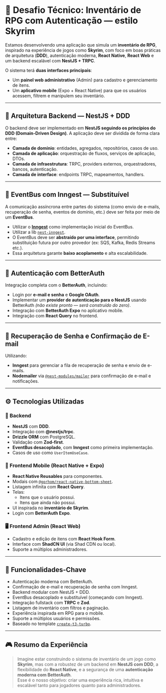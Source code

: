 # 💼 Desafio Técnico: Inventário de RPG com Autenticação — estilo Skyrim

Estamos desenvolvendo uma aplicação que simula um **inventário de RPG**, inspirado na experiência de jogos como **Skyrim**, com foco em boas práticas de arquitetura (**DDD**), autenticação moderna, **React Native**, **React Web** e um backend escalável com **NestJS + TRPC**.

O sistema terá **duas interfaces principais**:

- Um **painel web administrativo** (Admin) para cadastro e gerenciamento de itens.  
- Um **aplicativo mobile** (Expo + React Native) para que os usuários acessem, filtrem e manipulem seu inventário.

---

## 🧱 Arquitetura Backend — NestJS + DDD

O backend deve ser implementado em **NestJS seguindo os princípios do DDD (Domain-Driven Design)**. A aplicação deve ser dividida de forma clara entre:

- **Camada de domínio**: entidades, agregados, repositórios, casos de uso.
- **Camada de aplicação**: orquestração de fluxos, serviços de aplicação, DTOs.
- **Camada de infraestrutura**: TRPC, providers externos, orquestradores, bancos, autenticação.
- **Camada de interface**: endpoints TRPC, mapeamentos, handlers.

---

## 🔔 EventBus com Inngest — Substituível

A comunicação assíncrona entre partes do sistema (como envio de e-mails, recuperação de senha, eventos de domínio, etc.) deve ser feita por meio de um **EventBus**.

- Utilizar o **[Inngest](https://www.inngest.com/)** como implementação inicial do EventBus.
- Utilizar a lib [`nest-inngest`](https://github.com/thawankeane/nest-inngest).
- O EventBus deve ser **abstraído por uma interface**, permitindo substituição futura por outro provedor (ex: SQS, Kafka, Redis Streams etc.).
- Essa arquitetura garante **baixo acoplamento** e alta escalabilidade.

---

## 🔐 Autenticação com BetterAuth

Integração completa com o **BetterAuth**, incluindo:

- Login por **e-mail e senha** e **Google OAuth**.
- Implementar um **provider de autenticação para o NestJS** usando BetterAuth *(não existe pronto — será construído do zero)*.
- Integração com **BetterAuth Expo** no aplicativo mobile.
- Integração com **React Query** no frontend.

---

## 📨 Recuperação de Senha e Confirmação de E-mail

Utilizando:

- **Inngest** para gerenciar a fila de recuperação de senha e envio de e-mails.
- **Nodemailer** via [`@nest-modules/mailer`](https://github.com/nest-modules/mailer) para confirmação de e-mail e notificações.

---

## ⚙️ Tecnologias Utilizadas

### 🔧 Backend

- **NestJS** com **DDD**.
- Integração com **@nestjs/trpc**.
- **Drizzle ORM** com PostgreSQL.
- Validação com **Zod-first**.
- **EventBus desacoplado**, com **Inngest** como primeira implementação.
- Casos de uso como `UserItemUseCase`.

### 📱 Frontend Mobile (React Native + Expo)

- **React Native Reusables** para componentes.
- Modais com [`@gorhom/react-native-bottom-sheet`](https://github.com/gorhom/react-native-bottom-sheet).
- Listagem infinita com **React Query**.
- Telas:
  - Itens que o usuário possui.
  - Itens que ainda não possui.
- UI inspirada no **inventário de Skyrim**.
- Login com **BetterAuth Expo**.

### 🖥️ Frontend Admin (React Web)

- Cadastro e edição de itens com **React Hook Form**.
- Interface com **ShadCN UI** (via Shad CDN ou local).
- Suporte a múltiplos administradores.

---

## 🔄 Funcionalidades-Chave

- Autenticação moderna com BetterAuth.
- Confirmação de e-mail e recuperação de senha com Inngest.
- Backend modular com NestJS + DDD.
- EventBus desacoplado e substituível (começando com Inngest).
- Integração fullstack com **TRPC** e **Zod**.
- Listagem de inventário com filtros e paginação.
- Experiência inspirada em RPG para o mobile.
- Suporte a múltiplos usuários e permissões.
- Baseado no template [`create-t3-turbo`](https://github.com/t3-oss/create-t3-turbo).

---

## 🎮 Resumo da Experiência

> Imagine estar construindo o sistema de inventário de um jogo como **Skyrim**, mas com a robustez de um backend em **NestJS com DDD**, a flexibilidade do **React Native**, e a segurança de uma **autenticação moderna com BetterAuth**.  
> Esse é o nosso objetivo: criar uma experiência rica, intuitiva e escalável tanto para jogadores quanto para administradores.
